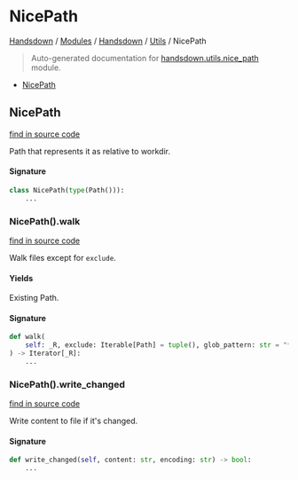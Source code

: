 # NicePath

[Handsdown](../../README.md#-handsdown---python-documentation-generator) / [Modules](../../MODULES.md#modules) / [Handsdown](../index.md#handsdown) / [Utils](index.md#utils) / NicePath

> Auto-generated documentation for [handsdown.utils.nice_path](https://github.com/vemel/handsdown/blob/main/handsdown/utils/nice_path.py) module.

- [NicePath](#nicepath)

## NicePath

[find in source code](https://github.com/vemel/handsdown/blob/main/handsdown/utils/nice_path.py#L10)

Path that represents it as relative to workdir.

#### Signature

```python
class NicePath(type(Path())):
    ...
```

### NicePath().walk

[find in source code](https://github.com/vemel/handsdown/blob/main/handsdown/utils/nice_path.py#L32)

Walk files except for `exclude`.

#### Yields

Existing Path.

#### Signature

```python
def walk(
    self: _R, exclude: Iterable[Path] = tuple(), glob_pattern: str = "**/*"
) -> Iterator[_R]:
    ...
```

### NicePath().write_changed

[find in source code](https://github.com/vemel/handsdown/blob/main/handsdown/utils/nice_path.py#L51)

Write content to file if it's changed.

#### Signature

```python
def write_changed(self, content: str, encoding: str) -> bool:
    ...
```


